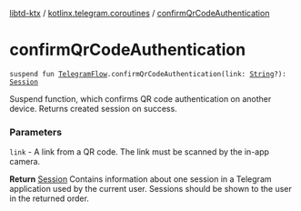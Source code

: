 [libtd-ktx](../index.md) / [kotlinx.telegram.coroutines](index.md) / [confirmQrCodeAuthentication](./confirm-qr-code-authentication.md)

# confirmQrCodeAuthentication

`suspend fun `[`TelegramFlow`](../kotlinx.telegram.core/-telegram-flow/index.md)`.confirmQrCodeAuthentication(link: `[`String`](https://kotlinlang.org/api/latest/jvm/stdlib/kotlin/-string/index.html)`?): `[`Session`](https://tdlibx.github.io/td/docs/org/drinkless/td/libcore/telegram/TdApi/Session.html)

Suspend function, which confirms QR code authentication on another device. Returns created
session on success.

### Parameters

`link` - A link from a QR code. The link must be scanned by the in-app camera.

**Return**
[Session](https://tdlibx.github.io/td/docs/org/drinkless/td/libcore/telegram/TdApi/Session.html) Contains information about one session in a Telegram application used by the
current user. Sessions should be shown to the user in the returned order.

